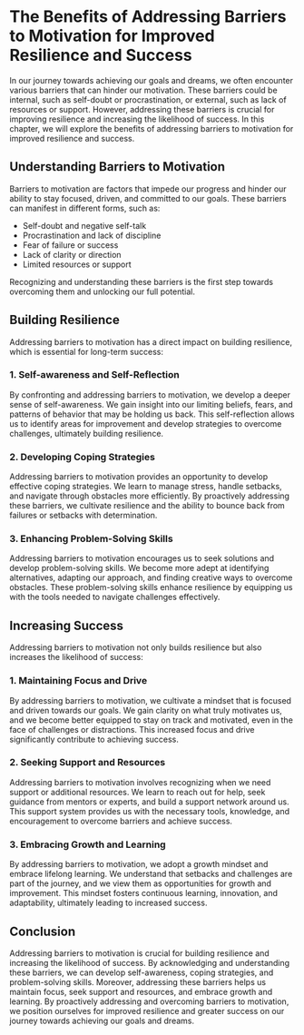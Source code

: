 # The Benefits of Addressing Barriers to Motivation for Improved Resilience and Success

In our journey towards achieving our goals and dreams, we often encounter various barriers that can hinder our motivation. These barriers could be internal, such as self-doubt or procrastination, or external, such as lack of resources or support. However, addressing these barriers is crucial for improving resilience and increasing the likelihood of success. In this chapter, we will explore the benefits of addressing barriers to motivation for improved resilience and success.

## Understanding Barriers to Motivation

Barriers to motivation are factors that impede our progress and hinder our ability to stay focused, driven, and committed to our goals. These barriers can manifest in different forms, such as:

- Self-doubt and negative self-talk
- Procrastination and lack of discipline
- Fear of failure or success
- Lack of clarity or direction
- Limited resources or support

Recognizing and understanding these barriers is the first step towards overcoming them and unlocking our full potential.

## Building Resilience

Addressing barriers to motivation has a direct impact on building resilience, which is essential for long-term success:

### 1\. Self-awareness and Self-Reflection

By confronting and addressing barriers to motivation, we develop a deeper sense of self-awareness. We gain insight into our limiting beliefs, fears, and patterns of behavior that may be holding us back. This self-reflection allows us to identify areas for improvement and develop strategies to overcome challenges, ultimately building resilience.

### 2\. Developing Coping Strategies

Addressing barriers to motivation provides an opportunity to develop effective coping strategies. We learn to manage stress, handle setbacks, and navigate through obstacles more efficiently. By proactively addressing these barriers, we cultivate resilience and the ability to bounce back from failures or setbacks with determination.

### 3\. Enhancing Problem-Solving Skills

Addressing barriers to motivation encourages us to seek solutions and develop problem-solving skills. We become more adept at identifying alternatives, adapting our approach, and finding creative ways to overcome obstacles. These problem-solving skills enhance resilience by equipping us with the tools needed to navigate challenges effectively.

## Increasing Success

Addressing barriers to motivation not only builds resilience but also increases the likelihood of success:

### 1\. Maintaining Focus and Drive

By addressing barriers to motivation, we cultivate a mindset that is focused and driven towards our goals. We gain clarity on what truly motivates us, and we become better equipped to stay on track and motivated, even in the face of challenges or distractions. This increased focus and drive significantly contribute to achieving success.

### 2\. Seeking Support and Resources

Addressing barriers to motivation involves recognizing when we need support or additional resources. We learn to reach out for help, seek guidance from mentors or experts, and build a support network around us. This support system provides us with the necessary tools, knowledge, and encouragement to overcome barriers and achieve success.

### 3\. Embracing Growth and Learning

By addressing barriers to motivation, we adopt a growth mindset and embrace lifelong learning. We understand that setbacks and challenges are part of the journey, and we view them as opportunities for growth and improvement. This mindset fosters continuous learning, innovation, and adaptability, ultimately leading to increased success.

## Conclusion

Addressing barriers to motivation is crucial for building resilience and increasing the likelihood of success. By acknowledging and understanding these barriers, we can develop self-awareness, coping strategies, and problem-solving skills. Moreover, addressing these barriers helps us maintain focus, seek support and resources, and embrace growth and learning. By proactively addressing and overcoming barriers to motivation, we position ourselves for improved resilience and greater success on our journey towards achieving our goals and dreams.
